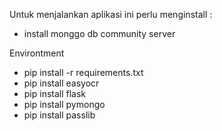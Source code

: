 Untuk menjalankan aplikasi ini perlu menginstall :
- install monggo db community server

Environtment
- pip install -r requirements.txt
- pip install easyocr
- pip install flask
- pip install pymongo
- pip install passlib
